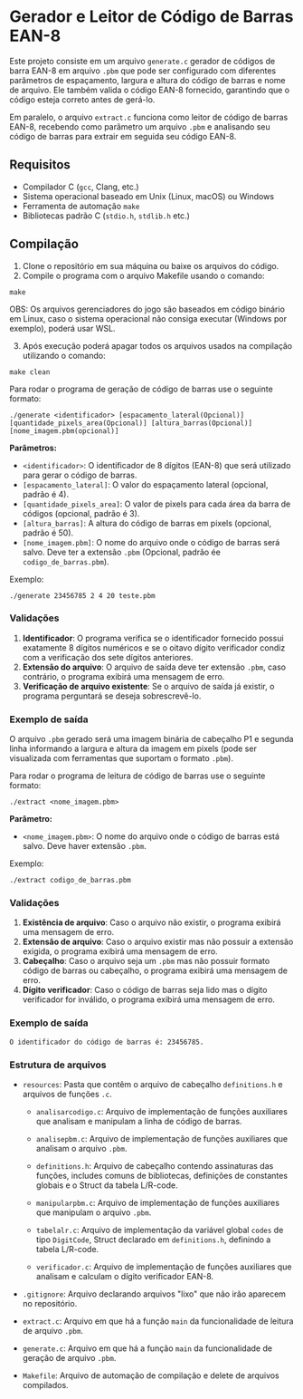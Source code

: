 # Gerador e Leitor de Código de Barras EAN-8

Este projeto consiste em um arquivo `generate.c` gerador de códigos de barra EAN-8 em arquivo `.pbm` que pode ser configurado com diferentes parâmetros de espaçamento, largura e altura do código de barras e nome de arquivo. Ele também valida o código EAN-8 fornecido, garantindo que o código esteja correto antes de gerá-lo.

Em paralelo, o arquivo `extract.c` funciona como leitor de código de barras EAN-8, recebendo como parâmetro um arquivo `.pbm` e analisando seu código de barras para extrair em seguida seu código EAN-8.

## Requisitos

- Compilador C (`gcc`, Clang, etc.)
- Sistema operacional baseado em Unix (Linux, macOS) ou Windows
- Ferramenta de automação `make`
- Bibliotecas padrão C (`stdio.h`, `stdlib.h` etc.)

## Compilação

1. Clone o repositório em sua máquina ou baixe os arquivos do código.
2. Compile o programa com o arquivo Makefile usando o comando:

```
make
```

OBS: Os arquivos gerenciadores do jogo são baseados em código binário em Linux, caso o sistema operacional não consiga executar (Windows por exemplo), poderá usar WSL.

3. Após execução poderá apagar todos os arquivos usados na compilação utilizando o comando:

```
make clean
```

Para rodar o programa de geração de código de barras use o seguinte formato:

```
./generate <identificador> [espacamento_lateral(Opcional)] [quantidade_pixels_area(Opcional)] [altura_barras(Opcional)] [nome_imagem.pbm(opcional)]
```

**Parâmetros:**
- `<identificador>`: O identificador de 8 dígitos (EAN-8) que será utilizado para gerar o código de barras.
- `[espacamento_lateral]`: O valor do espaçamento lateral (opcional, padrão é 4).
- `[quantidade_pixels_area]`: O valor de pixels para cada área da barra de códigos (opcional, padrão é 3).
- `[altura_barras]`: A altura do código de barras em pixels (opcional, padrão é 50).
- `[nome_imagem.pbm]`: O nome do arquivo onde o código de barras será salvo. Deve ter a extensão `.pbm` (Opcional, padrão ée `codigo_de_barras.pbm`).

Exemplo:

```
./generate 23456785 2 4 20 teste.pbm
```

### Validações
1. **Identificador**: O programa verifica se o identificador fornecido possui exatamente 8 dígitos numéricos e se o oitavo dígito verificador condiz com a verificação dos sete dígitos anteriores.
2. **Extensão do arquivo**: O arquivo de saída deve ter extensão `.pbm`, caso contrário, o programa exibirá uma mensagem de erro.
3. **Verificação de arquivo existente**: Se o arquivo de saída já existir, o programa perguntará se deseja sobrescrevê-lo.

### Exemplo de saída

O arquivo `.pbm` gerado será uma imagem binária de cabeçalho P1 e segunda linha informando a largura e altura da imagem em pixels (pode ser visualizada com ferramentas que suportam o formato `.pbm`).

Para rodar o programa de leitura de código de barras use o seguinte formato:

```
./extract <nome_imagem.pbm>
```

**Parâmetro:**
- `<nome_imagem.pbm>`: O nome do arquivo onde o código de barras está salvo. Deve haver extensão `.pbm`.

Exemplo:

```
./extract codigo_de_barras.pbm
```
### Validações
1. **Existência de arquivo**: Caso o arquivo não existir, o programa exibirá uma mensagem de erro.
2. **Extensão de arquivo**: Caso o arquivo existir mas não possuir a extensão exigida, o programa exibirá uma mensagem de erro.
3. **Cabeçalho**: Caso o arquivo seja um `.pbm` mas não possuir formato código de barras ou cabeçalho, o programa exibirá uma mensagem de erro.
4. **Dígito verificador**: Caso o código de barras seja lido mas o dígito verificador for inválido, o programa exibirá uma mensagem de erro.

### Exemplo de saída

```
O identificador do código de barras é: 23456785.
```

### Estrutura de arquivos

- `resources`: Pasta que contêm o arquivo de cabeçalho `definitions.h` e arquivos de funções `.c`.

   - `analisarcodigo.c`: Arquivo de implementação de funções auxiliares que analisam e manipulam a linha de código de barras.
  
   - `analisepbm.c`: Arquivo de implementação de funções auxiliares que analisam o arquivo `.pbm`.

   - `definitions.h`: Arquivo de cabeçalho contendo assinaturas das funções, includes comuns de bibliotecas, definições de constantes globais e o Struct da tabela L/R-code.

   - `manipularpbm.c`: Arquivo de implementação de funções auxiliares que manipulam o arquivo `.pbm`.

   - `tabelalr.c`: Arquivo de implementação da variável global `codes` de tipo `DigitCode`, Struct declarado em `definitions.h`, definindo a tabela L/R-code.

   - `verificador.c`: Arquivo de implementação de funções auxiliares que analisam e calculam o dígito verificador EAN-8.

- `.gitignore`: Arquivo declarando arquivos "lixo" que não irão aparecem no repositório.

- `extract.c`: Arquivo em que há a função `main` da funcionalidade de leitura de arquivo `.pbm`.

- `generate.c`: Arquivo em que há a função `main` da funcionalidade de geração de arquivo `.pbm`.

- `Makefile`: Arquivo de automação de compilação e delete de arquivos compilados.